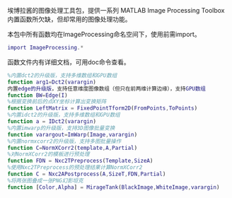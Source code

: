 埃博拉酱的图像处理工具包，提供一系列 MATLAB Image Processing Toolbox 内置函数所欠缺，但却常用的图像处理功能。

本包中所有函数均在ImageProcessing命名空间下，使用前需import。
```MATLAB
import ImageProcessing.*
```
函数文件内有详细文档，可用doc命令查看。
```MATLAB
%内置dct2的升级版，支持多维数组和GPU数组
function arg1=Dct2(varargin)
内置edge的升级版，支持任意维度图像数组（但只在前两维计算边缘），支持GPU数组
function BW=Edge(I)
%根据变换前后的点XY坐标计算出变换矩阵
function LeftMatrix = FixedPointTform2D(FromPoints,ToPoints)
%内置idct2的升级版，支持多维数组和GPU数组
function a = IDct2(varargin)
%内置imwarp的升级版，支持3D图像批量变换
function varargout=ImWarp(Image,varargin)
%内置normxcorr2的升级版，支持多图批量操作
function C=NormXCorr2(template,A,Partial)
%对NormXCorr2的模板进行预处理
function FDN = Nxc2TPreprocess(Template,SizeA)
%使用Nxc2TPreprocess的预处理结果计算NormXCorr2
function C = Nxc2APostprocess(A,SizeT,FDN,Partial)
%将两张图叠成一张PNG幻影坦克
function [Color,Alpha] = MirageTank(BlackImage,WhiteImage,varargin)
```